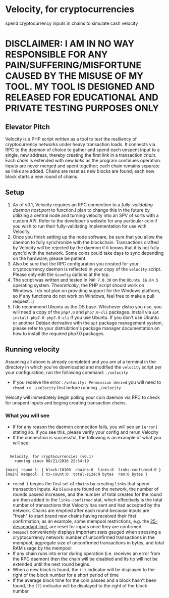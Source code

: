 # Velocity, for cryptocurrencies
spend cryptocurrency inputs in chains to simulate cash velocity

# **DISCLAIMER**: I AM IN NO WAY RESPONSIBLE FOR ANY PAIN/SUFFERING/MISFORTUNE CAUSED BY THE MISUSE OF MY TOOL. MY TOOL IS DESIGNED AND RELEASED FOR EDUCATIONAL AND PRIVATE TESTING PURPOSES ONLY

## Elevator Pitch
Velocity is a PHP script written as a tool to test the resiliency of cryptocurrency networks under heavy transaction loads. It connects via RPC to the daemon of choice to gather and spend each unspent input to a single, new address, thereby creating the first *link* in a transaction *chain*. Each *chain* is extended with new *links* as the program continues operation. Inputs are never merged and spent together; each chain remains separate as links are added. Chains are reset as new blocks are found; each new block starts a new round of chains.

## Setup
1. As of v0.1, Velocity requires an RPC connection to a *fully-validating daemon host:port* to function.I plan to change this in the future by utilizing a central node and turning velocity into an SPV of sorts with a custom API. Refer to the developer's website for any particular coin if you wish to run their fully-validating implementation for use with Velocity.
2. Once you finish setting up the node software, be sure that you allow the daemon to fully synchronize with the blockchain. Transactions crafted by Velocity will be rejected by the daemon if it knows that it is not fully sync'd with the network. Some coins could take days to sync depending on the hardware; please be patient.
3. Also be sure that the RPC configuration you created for your cryptocurrency daemon is reflected in your copy of the `velocity` script. Please only edit the `$config` options at the top.
3. The script was written and tested in `PHP 7.0.30` on the `Ubuntu 16.04.5` operating system. *Theoretically*, the PHP script should work on Windows. I do not plan on providing support for the Windows platform, so if any functions do not work on Windows, feel free to make a pull request. :)
4. I do recommend Ubuntu as the OS base. Whichever distro you use, you will need a copy of the `php7.0` and `php7.0-cli` packages. Install via `apt install php7.0 php7.0-cli` if you use Ubuntu. If you don't use Ubuntu or another Debian derivative with the `apt` package management system, please refer to your distrubition's package manager documentation on how to install the required php7.0 packages.

## Running velocity
Assuming all above is already completed and you are at a terminal in the directory in which you've downloaded and modified the `velocity` script per your configuration, run the following command: `./velocity`

* If you receive the error `./velocity: Permission denied` you will need to `chmod +x ./velocity` first before running `./velocity`

Velocity will immediately begin polling your coin daemon via RPC to check for unspent inputs and beging creating transaction chains.

### What you will see
* If for any reason the daemon connection fails, you will see an `[error]` stating so. If you see this, please verify your config and rerun Velocity
* If the connection is successful, the following is an example of what you will see:

```	
  
  Velocity, for cryptocurrencies (v0.1)
	running since 08/21/2018 22:54:19

[main] round 1: { block:10100  chains:0  links:0  links-confirmed:0 }
[main] mempool: { tx-count:0  total-size:0 bytes  ram:0 bytes }
```

* `round 1` begins the first set of `chains` by creating `links` that spend transaction inputs. As `block`s are found on the network, the number of rounds passed increases, and the number of total created for the round are then added to the `links-confirmed` stat, which effectively is the total number of transactions that Velocity has sent and had accepted by the network. Chains are emptied after each round because inputs are "fresh" to start brand new chains having received their first confirmation; as an example, some mempool restrictions, e.g. the [25-descendant limit][1], are reset for inputs once they are confirmed.
* `mempool` conveniently displays important stats gauged when stressing a cryptocurrency network: number of unconfirmed transactions in the mempool, aggregate size of unconfirmed transactions in bytes, and total RAM usage by the mempool
* If any chain runs into error during operation (i.e. receives an error from the RPC daemon) then the chain will be disabled and its tip will not be extended until the next round begins.
* When a new block is found, the `(!)` indicator will be displayed to the right of the block number for a short period of time
* If the average block time for the coin passes and a block hasn't been found, the `(?)` indicator will be displayed to the right of the block number

[1]: https://jasonc.me/blog/chained-0-conf-transactions-memo
